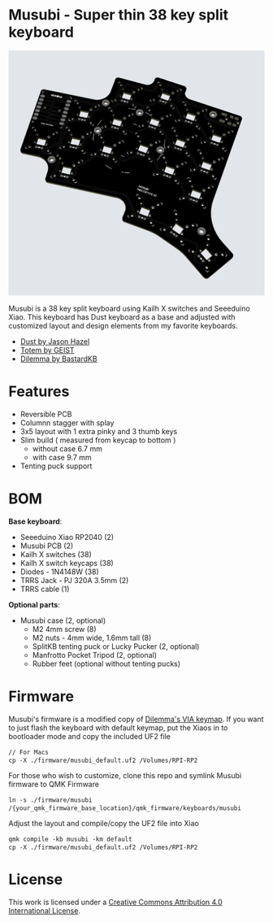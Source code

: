 # Musubi - Super thin 38 key split keyboard

![Musubi pcb](/pictures/pcb_preview.png)

Musubi is a 38 key split keyboard using Kailh X switches and Seeeduino Xiao. This keyboard has Dust keyboard as a base and adjusted with customized layout and design elements from my favorite keyboards.

* [Dust by Jason Hazel](https://github.com/jasonhazel/dust)
* [Totem by GEIST](https://github.com/GEIGEIGEIST/TOTEM)
* [Dilemma by BastardKB](https://github.com/Bastardkb/Dilemma)

# Features

* Reversible PCB
* Columnn stagger with splay
* 3x5 layout with 1 extra pinky and 3 thumb keys
* Slim build ( measured from keycap to bottom )
    - without case 6.7 mm
    - with case 9.7 mm
* Tenting puck support

# BOM

**Base keyboard**:
* Seeeduino Xiao RP2040 (2)
* Musubi PCB (2)
* Kailh X switches (38)
* Kailh X switch keycaps (38)
* Diodes - 1N4148W  (38)
* TRRS Jack - PJ 320A 3.5mm (2)
* TRRS cable (1)

**Optional parts**:
* Musubi case (2, optional)
    - M2 4mm screw (8)
    - M2 nuts - 4mm wide, 1.6mm tall (8)
    - SplitKB tenting puck or Lucky Pucker (2, optional)
    - Manfrotto Pocket Tripod (2, optional)
    - Rubber feet (optional without tenting pucks)

# Firmware

Musubi's firmware is a modified copy of [Dilemma's VIA keymap](https://github.com/qmk/qmk_firmware/tree/master/keyboards/bastardkb/dilemma/3x5_2/keymaps/via).
If you want to just flash the keyboard with default keymap, put the Xiaos in to bootloader mode and copy the included UF2 file

```
// For Macs
cp -X ./firmware/musubi_default.uf2 /Volumes/RPI-RP2
```

For those who wish to customize, clone this repo and symlink Musubi firmware to QMK Firmware

```
ln -s ./firmware/musubi /{your_qmk_firmware_base_location}/qmk_firmware/keyboards/musubi
```

Adjust the layout and compile/copy the UF2 file into Xiao

```
qmk compile -kb musubi -km default
cp -X ./firmware/musubi_default.uf2 /Volumes/RPI-RP2
```

# License
This work is licensed under a [Creative Commons Attribution 4.0 International License][cc-by].


[cc-by]: http://creativecommons.org/licenses/by/4.0/
